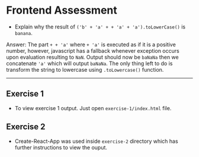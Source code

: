 # Frontend Assessment

* Explain why the result of `('b' + 'a' + + 'a' + 'a').toLowerCase()` is `banana`.

Answer: The part `+ + 'a'` where `+ 'a'` is executed as if it is a positive number, however, javascript has a fallback whenever exception occurs upon evaluation resulting to `NaN`. Output should now be `baNaNa` then we concatenate `'a'` which will output `baNaNa`. The only thing left to do is transform the string to lowercase using `.toLowercase()` function.

---

## Exercise 1

* To view exercise 1 output. Just open `exercise-1/index.html` file.

## Exercise 2

* Create-React-App was used inside `exercise-2` directory which has further instructions to view the ouput.
